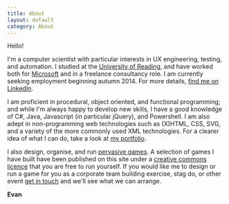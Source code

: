 ```yaml
---
title: About
layout: default
category: About
---
```

Hello!

I'm a computer scientist with particular interests in UX engineering, testing, and automation. I studied at the [University of Reading](http://www.reading.ac.uk/), and have worked both for [Microsoft](http://www.microsoft.com) and in a freelance consultancy role. I am currently seeking employment beginning autumn 2014. For more details, [find me on LinkedIn](https://www.linkedin.com/in/evanrwilliams).

I am proficient in procedural, object oriented, and functional programming; and while I'm always happy to develop new skills, I have a good knowledge of C#, Java, Javascript (in particular jQuery), and Powershell. I am also adept in non-programming web technologies such as (X)HTML, CSS, SVG, and a variety of the more commonly used XML technologies. For a clearer idea of what I can do, take a look at [my portfolio](/code/).

I also design, organise, and run [pervasive games](/games). A selection of games I have built have been published on this site under a [creative commons licence](http://creativecommons.org/licenses/by-nc-nd/2.0/uk/) that you are free to run yourself. If you would like me to design or run a game for you as a corporate team building exercise, stag do, or other event [get in touch](mailto:evan@natcs.eu) and we'll see what we can arrange.

**Evan**

